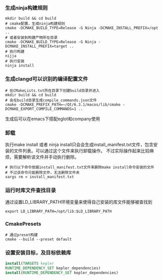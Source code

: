 ### 生成ninja构建规则

```shell
mkdir build && cd build
# cmake配置，生成ninja构建规则
cmake -DCMAKE_BUILD_TYPE=Release -G Ninja -DCMAKE_INSTALL_PREFIX=/opt ..
# 或者安装到构建产物所在目录
cmake -DCMAKE_BUILD_TYPE=Release -G Ninja -DCMAKE_INSTALL_PREFIX=target ..
# 执行构建
nijja
# 执行安装
ninja install
```

### 生成clangd可以识别的编译配置文件

```shell
# 在CMakeLists.txt所在目录下创建build目录并进入
mkdir build && cd build
# 会在build目录生成compile_commands.json文件
cmake -DCMAKE_PREFIX_PATH=~/Qt/6.3.1/macos/lib/cmake -DCMAKE_EXPORT_COMPILE_COMMANDS=1 ..
```
生成后可以在emacs下搭配eglot和company使用


### 卸载

执行make install 或者 ninja install只会会生成install_manifest.txt文件，包含安装的文件列表。可以通过这个文件来执行卸载操作。
不过实际操作起来比较麻烦，需要解析该文件并手动执行删除。

```shell
# 执行以下命令依据install_manifest.txt文件来删除make install命令安装的文件
# 不过该命令只能删除文件，无法删除文件夹
xargs rm < install_manifest.txt
```

### 运行时库文件查找目录

通过设置LD_LIBRARY_PATH环境变量来使得自己安装的库文件能够被查找到

```shell
export LD_LIBRARY_PATH=/opt/lib:$LD_LIBRARY_PATH
```

### CmakePresets

```shell
# 通过preset构建
cmake --build --preset default
```

### 设置安装目标，及目标依赖库

```cmake
install(TARGETS kepler
RUNTIME_DEPENDENCY_SET kepler_dependencies)
install(RUNTIME_DEPENDENCY_SET kepler_dependencies)
```
